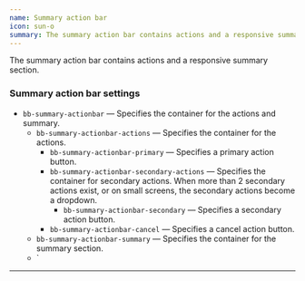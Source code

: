 ```yaml
---
name: Summary action bar
icon: sun-o
summary: The summary action bar contains actions and a responsive summary section.
---
```


The summary action bar contains actions and a responsive summary section.

### Summary action bar settings ###
- `bb-summary-actionbar` &mdash; Specifies the container for the actions and summary.
  - `bb-summary-actionbar-actions` &mdash; Specifies the container for the actions.
    - `bb-summary-actionbar-primary` &mdash; Specifies a primary action button.
    - `bb-summary-actionbar-secondary-actions` &mdash; Specifies the container for secondary actions. When more than 2 secondary actions exist, or on small screens, the secondary actions become a dropdown.
      - `bb-summary-actionbar-secondary` &mdash; Specifies a secondary action button.
    - `bb-summary-actionbar-cancel` &mdash; Specifies a cancel action button.
  - `bb-summary-actionbar-summary` &mdash; Specifies the container for the summary section.
  - `
---